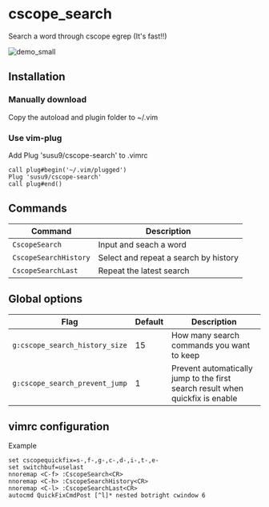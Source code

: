 # cscope_search
Search a word through cscope egrep (It's fast!!)

![demo_small](https://user-images.githubusercontent.com/6793352/90317717-226f9500-dee0-11ea-8109-ca2145a84b6a.gif)

## Installation
### Manually download
Copy the autoload and plugin folder to ~/.vim

### Use vim-plug
Add Plug 'susu9/cscope-search' to .vimrc

```vim
call plug#begin('~/.vim/plugged')
Plug 'susu9/cscope-search'
call plug#end()
```

## Commands

| Command                             | Description                                                        |
| ----------------------------------- | ------------------------------------------------------------------ |
| `CscopeSearch`                      | Input and seach a word                                             |
| `CscopeSearchHistory`               | Select and repeat a search by history                            |
| `CscopeSearchLast`                  | Repeat the latest search |

## Global options

| Flag                              | Default                           | Description                                            |
| --------------------------------- | --------------------------------- | ------------------------------------------------------ |
| `g:cscope_search_history_size`    | 15                                | How many search commands you want to keep              |
| `g:cscope_search_prevent_jump`    | 1                                 | Prevent automatically jump to the first search result when quickfix is enable |

## vimrc configuration
Example
```vim
set cscopequickfix=s-,f-,g-,c-,d-,i-,t-,e-
set switchbuf=uselast
nnoremap <C-f> :CscopeSearch<CR>
nnoremap <C-h> :CscopeSearchHistory<CR>
nnoremap <C-l> :CscopeSearchLast<CR>
autocmd QuickFixCmdPost [^l]* nested botright cwindow 6
```
